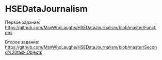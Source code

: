# HSEDataJournalism
Первое задание:
https://github.com/ManWhoLaughs/HSEDataJournalism/blob/master/Functions 

Второе задание:
https://github.com/ManWhoLaughs/HSEDataJournalism/blob/master/Second%20task.Objects
